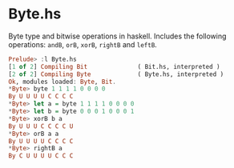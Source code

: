 Byte.hs
=======

Byte type and bitwise operations in haskell. Includes the following operations: `andB`, `orB`, `xorB`, `rightB` and `leftB`.

```haskell
Prelude> :l Byte.hs 
[1 of 2] Compiling Bit              ( Bit.hs, interpreted )
[2 of 2] Compiling Byte             ( Byte.hs, interpreted )
Ok, modules loaded: Byte, Bit.
*Byte> byte 1 1 1 1 0 0 0 0
By U U U U C C C C
*Byte> let a = byte 1 1 1 1 0 0 0 0
*Byte> let b = byte 0 0 0 1 0 0 0 1
*Byte> xorB b a
By U U U C C C C U
*Byte> orB a a
By U U U U C C C C
*Byte> rightB a
By C U U U U C C C
```
